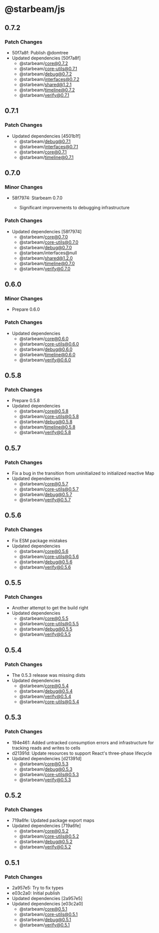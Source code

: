 # @starbeam/js

## 0.7.2

### Patch Changes

- 50f7a8f: Publish @domtree
- Updated dependencies [50f7a8f]
  - @starbeam/core@0.7.2
  - @starbeam/core-utils@0.7.1
  - @starbeam/debug@0.7.2
  - @starbeam/interfaces@0.7.2
  - @starbeam/shared@1.2.1
  - @starbeam/timeline@0.7.2
  - @starbeam/verify@0.7.1

## 0.7.1

### Patch Changes

- Updated dependencies [4501b1f]
  - @starbeam/debug@0.7.1
  - @starbeam/interfaces@0.7.1
  - @starbeam/core@0.7.1
  - @starbeam/timeline@0.7.1

## 0.7.0

### Minor Changes

- 58f7974: Starbeam 0.7.0

  - Significant improvements to debugging infrastructure

### Patch Changes

- Updated dependencies [58f7974]
  - @starbeam/core@0.7.0
  - @starbeam/core-utils@0.7.0
  - @starbeam/debug@0.7.0
  - @starbeam/interfaces@null
  - @starbeam/shared@1.2.0
  - @starbeam/timeline@0.7.0
  - @starbeam/verify@0.7.0

## 0.6.0

### Minor Changes

- Prepare 0.6.0

### Patch Changes

- Updated dependencies
  - @starbeam/core@0.6.0
  - @starbeam/core-utils@0.6.0
  - @starbeam/debug@0.6.0
  - @starbeam/timeline@0.6.0
  - @starbeam/verify@0.6.0

## 0.5.8

### Patch Changes

- Prepare 0.5.8
- Updated dependencies
  - @starbeam/core@0.5.8
  - @starbeam/core-utils@0.5.8
  - @starbeam/debug@0.5.8
  - @starbeam/timeline@0.5.8
  - @starbeam/verify@0.5.8

## 0.5.7

### Patch Changes

- Fix a bug in the transition from uninitialized to initialized reactive Map
- Updated dependencies
  - @starbeam/core@0.5.7
  - @starbeam/core-utils@0.5.7
  - @starbeam/debug@0.5.7
  - @starbeam/verify@0.5.7

## 0.5.6

### Patch Changes

- Fix ESM package mistakes
- Updated dependencies
  - @starbeam/core@0.5.6
  - @starbeam/core-utils@0.5.6
  - @starbeam/debug@0.5.6
  - @starbeam/verify@0.5.6

## 0.5.5

### Patch Changes

- Another attempt to get the build right
- Updated dependencies
  - @starbeam/core@0.5.5
  - @starbeam/core-utils@0.5.5
  - @starbeam/debug@0.5.5
  - @starbeam/verify@0.5.5

## 0.5.4

### Patch Changes

- The 0.5.3 release was missing dists
- Updated dependencies
  - @starbeam/core@0.5.4
  - @starbeam/debug@0.5.4
  - @starbeam/verify@0.5.4
  - @starbeam/core-utils@0.5.4

## 0.5.3

### Patch Changes

- 194e461: Added untracked consumption errors and infrastructure for tracking reads and writes to cells
- d21391d: Update resources to support React's three-phase lifecycle
- Updated dependencies [d21391d]
  - @starbeam/core@0.5.3
  - @starbeam/debug@0.5.3
  - @starbeam/core-utils@0.5.3
  - @starbeam/verify@0.5.3

## 0.5.2

### Patch Changes

- 719a6fe: Updated package export maps
- Updated dependencies [719a6fe]
  - @starbeam/core@0.5.2
  - @starbeam/core-utils@0.5.2
  - @starbeam/debug@0.5.2
  - @starbeam/verify@0.5.2

## 0.5.1

### Patch Changes

- 2a957e5: Try to fix types
- e03c2a0: Initial publish
- Updated dependencies [2a957e5]
- Updated dependencies [e03c2a0]
  - @starbeam/core@0.5.1
  - @starbeam/core-utils@0.5.1
  - @starbeam/debug@0.5.1
  - @starbeam/verify@0.5.1
